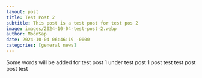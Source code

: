 ```yaml
---
layout: post
title: Test Post 2
subtitle: This post is a test post for test pos 2
image: images/2024-10-04-test-post-2.webp
author: MoonSap
date: 2024-10-04 06:46:19 -0000
categories: [general news]
---
```

Some words will be added for test post 1 under test post 1 post test test post post test
        